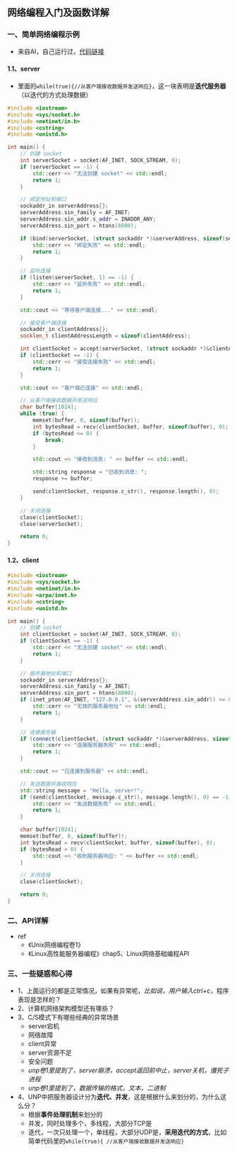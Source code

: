 ## 网络编程入门及函数详解

### 一、简单网络编程示例

+ 来自AI，自己运行过，[代码链接](https://gitee.com/fewolflion/BookCode/tree/master/96output/01network/01simple)

#### 1.1、server

+ 里面的`while(true){//从客户端接收数据并发送响应}`，这一块表明是**迭代服务器**（以迭代的方式处理数据）

```cpp
#include <iostream>
#include <sys/socket.h>
#include <netinet/in.h>
#include <cstring>
#include <unistd.h>

int main() {
    // 创建 socket
    int serverSocket = socket(AF_INET, SOCK_STREAM, 0);
    if (serverSocket == -1) {
        std::cerr << "无法创建 socket" << std::endl;
        return 1;
    }

    // 绑定地址和端口
    sockaddr_in serverAddress{};
    serverAddress.sin_family = AF_INET;
    serverAddress.sin_addr.s_addr = INADDR_ANY;
    serverAddress.sin_port = htons(8000);

    if (bind(serverSocket, (struct sockaddr *)&serverAddress, sizeof(serverAddress)) == -1) {
        std::cerr << "绑定失败" << std::endl;
        return 1;
    }

    // 监听连接
    if (listen(serverSocket, 1) == -1) {
        std::cerr << "监听失败" << std::endl;
        return 1;
    }

    std::cout << "等待客户端连接..." << std::endl;

    // 接受客户端连接
    sockaddr_in clientAddress{};
    socklen_t clientAddressLength = sizeof(clientAddress);

    int clientSocket = accept(serverSocket, (struct sockaddr *)&clientAddress, &clientAddressLength);
    if (clientSocket == -1) {
        std::cerr << "接受连接失败" << std::endl;
        return 1;
    }

    std::cout << "客户端已连接" << std::endl;

    // 从客户端接收数据并发送响应
    char buffer[1024];
    while (true) {
        memset(buffer, 0, sizeof(buffer));
        int bytesRead = recv(clientSocket, buffer, sizeof(buffer), 0);
        if (bytesRead <= 0) {
            break;
        }

        std::cout << "接收到消息: " << buffer << std::endl;

        std::string response = "已收到消息: ";
        response += buffer;

        send(clientSocket, response.c_str(), response.length(), 0);
    }

    // 关闭连接
    close(clientSocket);
    close(serverSocket);

    return 0;
}
```



#### 1.2、client

```cpp
#include <iostream>
#include <sys/socket.h>
#include <netinet/in.h>
#include <arpa/inet.h>
#include <cstring>
#include <unistd.h>

int main() {
    // 创建 socket
    int clientSocket = socket(AF_INET, SOCK_STREAM, 0);
    if (clientSocket == -1) {
        std::cerr << "无法创建 socket" << std::endl;
        return 1;
    }

    // 服务器地址和端口
    sockaddr_in serverAddress{};
    serverAddress.sin_family = AF_INET;
    serverAddress.sin_port = htons(8000);
    if (inet_pton(AF_INET, "127.0.0.1", &(serverAddress.sin_addr)) <= 0) {
        std::cerr << "无效的服务器地址" << std::endl;
        return 1;
    }

    // 连接服务器
    if (connect(clientSocket, (struct sockaddr *)&serverAddress, sizeof(serverAddress)) == -1) {
        std::cerr << "连接服务器失败" << std::endl;
        return 1;
    }

    std::cout << "已连接到服务器" << std::endl;

    // 发送数据并接收响应
    std::string message = "Hello, server!";
    if (send(clientSocket, message.c_str(), message.length(), 0) == -1) {
        std::cerr << "发送数据失败" << std::endl;
        return 1;
    }

    char buffer[1024];
    memset(buffer, 0, sizeof(buffer));
    int bytesRead = recv(clientSocket, buffer, sizeof(buffer), 0);
    if (bytesRead > 0) {
        std::cout << "收到服务器响应: " << buffer << std::endl;
    }

    // 关闭连接
    close(clientSocket);

    return 0;
}
```



### 二、API详解

+ ref
  + 《Unix网络编程卷1》
  + 《Linux高性能服务器编程》chap5、Linux网络基础编程API

### 三、一些疑惑和心得

+ 1、上面运行的都是正常情况，如果有异常呢，*比如说，用户输入ctrl+c*，程序表现是怎样的？
+ 2、计算机网络架构模型还有哪些？
+ 3、C/S模式下有哪些经典的异常场景
  + server宕机
  + 网络故障
  + client异常
  + server资源不足
  + 安全问题
  + *unp卷1里提到了，server崩溃，accept返回前中止，server关机，僵死子进程*
  + *unp卷1里提到了，数据传输的格式，文本，二进制*
+ 4、UNP中把服务器设计分为**迭代、并发**，这是根据什么来划分的，为什么这么分？
  + 根据**事件处理机制**来划分的
  + 并发，同时处理多个，多线程，大部分TCP是
  + 迭代，一次只处理一个，单线程，大部分UDP是，**采用迭代的方式**，比如简单代码里的`while(true){ //从客户端接收数据并发送响应}`